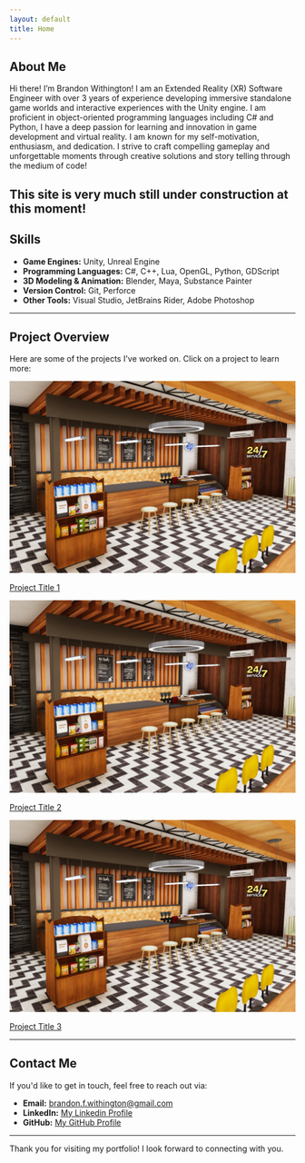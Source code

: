 ```yaml
---
layout: default
title: Home
---
```


## About Me

Hi there! I’m Brandon Withington! I am an Extended Reality (XR) Software Engineer with over 3 years of experience developing immersive standalone game worlds and interactive experiences with the Unity engine. I am proficient in object-oriented programming languages including C# and Python, I have a deep passion for learning and innovation in game development and virtual reality. I am known for my self-motivation, enthusiasm, and dedication. I strive to craft compelling gameplay and unforgettable moments through creative solutions and story telling through the medium of code!


This site is very much still under construction at this moment!
---

## Skills

- **Game Engines:** Unity, Unreal Engine
- **Programming Languages:** C#, C++, Lua, OpenGL, Python, GDScript
- **3D Modeling & Animation:** Blender, Maya, Substance Painter
- **Version Control:** Git, Perforce
- **Other Tools:** Visual Studio, JetBrains Rider, Adobe Photoshop

---

## Project Overview

Here are some of the projects I've worked on. Click on a project to learn more:

<div class="project-grid">
    <div class="project">
        <a href="{{ site.baseurl }}/projects/project1">
            <img src="assets/images/project1.jpg" alt="Project 1">
            <p>Project Title 1</p>
        </a>
    </div>
    <div class="project">
        <a href="{{ site.baseurl }}/projects/project2">
            <img src="assets/images/project2.jpg" alt="Project 2">
            <p>Project Title 2</p>
        </a>
    </div>
    <div class="project">
        <a href="{{ site.baseurl }}/projects/project3">
            <img src="assets/images/project3.jpg" alt="Project 3">
            <p>Project Title 3</p>
        </a>
    </div>
    <!-- Add more projects as needed -->
</div>

---


## Contact Me

If you'd like to get in touch, feel free to reach out via:

- **Email:** [brandon.f.withington@gmail.com](mailto:brandon.f.withington@gmail.com)
- **LinkedIn:** [My Linkedin Profile](https://www.linkedin.com/in/brandon-withington/)
- **GitHub:** [My GitHub Profile](https://github.com/BrandonW24)

---

Thank you for visiting my portfolio! I look forward to connecting with you.